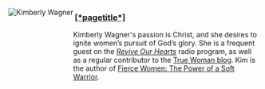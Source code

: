 <a href="[~[*id*]~]"><img align="left" alt="Kimberly Wagner" border="0" class="left" src="/assets/images/blogger_thumbnails/2.jpg" title="[*pagetitle*]"  /></a>
<div style="margin-left:130px"><a href="[~[*id*]~]"><h3>[*pagetitle*]</h3></a>
<p>Kimberly Wagner's passion is Christ, and she desires to ignite women&rsquo;s pursuit of God&rsquo;s glory. She is a frequent guest on the <a href="http://www.reviveourhearts.com"><em>Revive Our Hearts</em></a> radio program, as well as a regular contributor to the <a href="http://www.truewoman.com/?id=168">True Woman blog</a>. Kim is the author of <a href="https://www.reviveourhearts.com/store/product/fierce-women-power-soft-warrior/">Fierce Women: The Power of a Soft Warrior</a>.</p> 
</div>